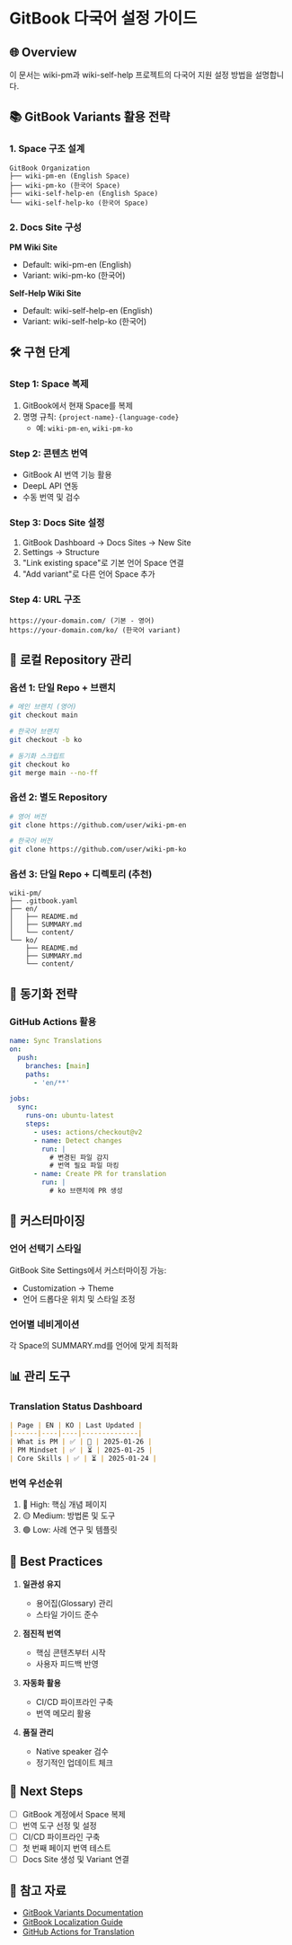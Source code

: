# GitBook 다국어 설정 가이드

## 🌐 Overview

이 문서는 wiki-pm과 wiki-self-help 프로젝트의 다국어 지원 설정 방법을 설명합니다.

## 📚 GitBook Variants 활용 전략

### 1. Space 구조 설계

```
GitBook Organization
├── wiki-pm-en (English Space)
├── wiki-pm-ko (한국어 Space)
├── wiki-self-help-en (English Space)
└── wiki-self-help-ko (한국어 Space)
```

### 2. Docs Site 구성

**PM Wiki Site**
- Default: wiki-pm-en (English)
- Variant: wiki-pm-ko (한국어)

**Self-Help Wiki Site**
- Default: wiki-self-help-en (English)
- Variant: wiki-self-help-ko (한국어)

## 🛠 구현 단계

### Step 1: Space 복제
1. GitBook에서 현재 Space를 복제
2. 명명 규칙: `{project-name}-{language-code}`
   - 예: `wiki-pm-en`, `wiki-pm-ko`

### Step 2: 콘텐츠 번역
- GitBook AI 번역 기능 활용
- DeepL API 연동
- 수동 번역 및 검수

### Step 3: Docs Site 설정
1. GitBook Dashboard → Docs Sites → New Site
2. Settings → Structure
3. "Link existing space"로 기본 언어 Space 연결
4. "Add variant"로 다른 언어 Space 추가

### Step 4: URL 구조
```
https://your-domain.com/ (기본 - 영어)
https://your-domain.com/ko/ (한국어 variant)
```

## 📁 로컬 Repository 관리

### 옵션 1: 단일 Repo + 브랜치
```bash
# 메인 브랜치 (영어)
git checkout main

# 한국어 브랜치
git checkout -b ko

# 동기화 스크립트
git checkout ko
git merge main --no-ff
```

### 옵션 2: 별도 Repository
```bash
# 영어 버전
git clone https://github.com/user/wiki-pm-en

# 한국어 버전
git clone https://github.com/user/wiki-pm-ko
```

### 옵션 3: 단일 Repo + 디렉토리 (추천)
```
wiki-pm/
├── .gitbook.yaml
├── en/
│   ├── README.md
│   ├── SUMMARY.md
│   └── content/
└── ko/
    ├── README.md
    ├── SUMMARY.md
    └── content/
```

## 🔄 동기화 전략

### GitHub Actions 활용
```yaml
name: Sync Translations
on:
  push:
    branches: [main]
    paths:
      - 'en/**'

jobs:
  sync:
    runs-on: ubuntu-latest
    steps:
      - uses: actions/checkout@v2
      - name: Detect changes
        run: |
          # 변경된 파일 감지
          # 번역 필요 파일 마킹
      - name: Create PR for translation
        run: |
          # ko 브랜치에 PR 생성
```

## 🎨 커스터마이징

### 언어 선택기 스타일
GitBook Site Settings에서 커스터마이징 가능:
- Customization → Theme
- 언어 드롭다운 위치 및 스타일 조정

### 언어별 네비게이션
각 Space의 SUMMARY.md를 언어에 맞게 최적화

## 📊 관리 도구

### Translation Status Dashboard
```markdown
| Page | EN | KO | Last Updated |
|------|----|----|--------------|
| What is PM | ✅ | 🔄 | 2025-01-26 |
| PM Mindset | ✅ | ⏳ | 2025-01-25 |
| Core Skills | ✅ | ⏳ | 2025-01-24 |
```

### 번역 우선순위
1. 🔴 High: 핵심 개념 페이지
2. 🟡 Medium: 방법론 및 도구
3. 🟢 Low: 사례 연구 및 템플릿

## 🚀 Best Practices

1. **일관성 유지**
   - 용어집(Glossary) 관리
   - 스타일 가이드 준수

2. **점진적 번역**
   - 핵심 콘텐츠부터 시작
   - 사용자 피드백 반영

3. **자동화 활용**
   - CI/CD 파이프라인 구축
   - 번역 메모리 활용

4. **품질 관리**
   - Native speaker 검수
   - 정기적인 업데이트 체크

## 📝 Next Steps

- [ ] GitBook 계정에서 Space 복제
- [ ] 번역 도구 선정 및 설정
- [ ] CI/CD 파이프라인 구축
- [ ] 첫 번째 페이지 번역 테스트
- [ ] Docs Site 생성 및 Variant 연결

## 🔗 참고 자료

- [GitBook Variants Documentation](https://docs.gitbook.com/publishing-documentation/site-structure/variants)
- [GitBook Localization Guide](https://docs.gitbook.com/guides/product-guides/localize-your-docs-with-variants-in-gitbook)
- [GitHub Actions for Translation](https://gitbook.com/docs/guides/product-guides/use-github-actions-to-translate-gitbook-pages)
